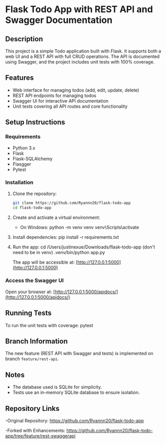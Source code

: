 # Flask Todo App with REST API and Swagger Documentation

## Description

This project is a simple Todo application built with Flask. It supports both a web UI and a REST API with full CRUD operations. The API is documented using Swagger, and the project includes unit tests with 100% coverage.

## Features

* Web interface for managing todos (add, edit, update, delete)
* REST API endpoints for managing todos
* Swagger UI for interactive API documentation
* Unit tests covering all API routes and core functionality

## Setup Instructions

### Requirements

* Python 3.x
* Flask
* Flask-SQLAlchemy
* Flasgger
* Pytest

### Installation

1. Clone the repository:

   ```bash
   git clone https://github.com/Ryannn20/flask-todo-app
   cd flask-todo-app
   ```

2. Create and activate a virtual environment:

   * On Windows:
     python -m venv venv
     venv\Scripts\activate


3. Install dependencies:
   pip install -r requirements.txt


4. Run the app:
   cd /Users/justinexue/Downloads/flask-todo-app (don't need to be in venv)
   .venv/bin/python app.py
   <!-- python app.py -->


   The app will be accessible at: [http://127.0.0.1:5000](http://127.0.0.1:5000)

### Access the Swagger UI

Open your browser at: [http://127.0.0.1:5000/apidocs/](http://127.0.0.1:5000/apidocs/)

## Running Tests

To run the unit tests with coverage:
pytest


## Branch Information

The new feature (REST API with Swagger and tests) is implemented on branch `feature/rest-api`.

## Notes

* The database used is SQLite for simplicity.
* Tests use an in-memory SQLite database to ensure isolation.


## Repository Links

-Original Repository: https://github.com/Ryannn20/flask-todo-app

-Forked with Enhancements: https://github.com/Ryannn20/flask-todo-app/tree/feature/rest-swaggerapi
